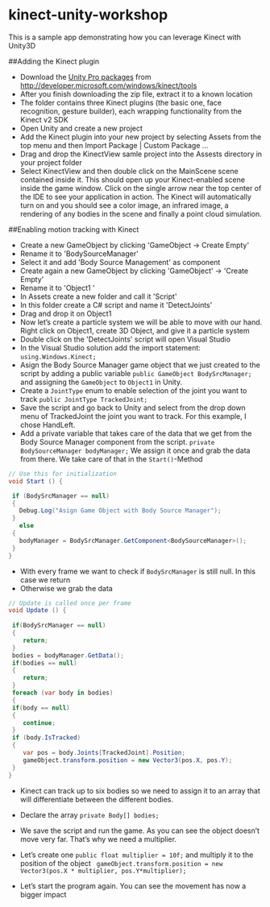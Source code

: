 # kinect-unity-workshop
This is a sample app demonstrating how you can leverage Kinect with Unity3D 


##Adding the Kinect plugin 

* 	Download the [Unity Pro packages](https://go.microsoft.com/fwlink/p/?LinkId=513177) from http://developer.microsoft.com/windows/kinect/tools
*	After you finish downloading the zip file, extract it to a known location
*	The folder contains three Kinect plugins (the basic one, face recognition, gesture builder), each wrapping functionality from the Kinect v2 SDK
*	Open Unity and create a new project
*	Add the Kinect plugin into your new project by selecting Assets from the top menu and then Import Package | Custom Package …
*	Drag and drop the KinectView samle project into the Assests directory in your project folder
*	Select KinectView and then double click on the MainScene scene contained inside it. This should open up your Kinect-enabled scene inside the game window. Click on the single arrow near the top center of the IDE to see your application in action. The Kinect will automatically turn on and you should see a color image, an infrared image, a rendering of any bodies in the scene and finally a point cloud simulation.

##Enabling motion tracking with Kinect

*	Create a new GameObject by clicking 'GameObject -> Create Empty'
*	Rename it to 'BodySourceManager'
*	Select it and add 'Body Source Management' as component 
*	Create again a new GameObject by clicking 'GameObject' -> 'Create Empty'
*	Rename it to 'Object1 '
*	In Assets create a new folder and call it 'Script'
*	In this folder create a C# script and name it 'DetectJoints' 
*	Drag and drop it on Object1
*	Now let’s create a particle system we will be able to move with our hand. Right click on Object1, create 3D Object, and give it a particle system
*	Double click on the 'DetectJoints' script will open Visual Studio 
*	In the Visual Studio solution add the import statement: `using.Windows.Kinect;`
*	Asign the Body Source Manager game object that we just created to the script by adding a public variable `public GameObject BodySrcManager;` and assigning the `GameObject` to `Object1` in Unity. 
*	Create a `JointType` enum to enable selection of the joint you want to track 
`public JointType TrackedJoint;`
*	Save the script and go back to Unity and select from the drop down menu of TrackedJoint the joint you want to track. For this example, I chose HandLeft. 
*	Add a private variable that takes care of the data that we get from the Body Source Manager component from the script. 
`private BodySourceManager bodyManager;`
We assign it once and grab the data from there. We take care of that in the `Start()`-Method

```c#
// Use this for initialization
void Start () {

 if (BodySrcManager == null)
 {
   Debug.Log("Asign Game Object with Body Source Manager");
 }
   else
 {
   bodyManager = BodySrcManager.GetComponent<BodySourceManager>();
 }
}
```
*	With every frame we want to check if `BodySrcManager` is still null. In this case we return
*	Otherwise we grab the data

```c#
// Update is called once per frame
void Update () {
	
 if(BodySrcManager == null)
 {
 	return;
 }
 bodies = bodyManager.GetData();
 if(bodies == null)
 {
 	return;
 }
 foreach (var body in bodies)
 {
 if(body == null)
 {
 	continue;
 }
 if (body.IsTracked)
 {
 	var pos = body.Joints[TrackedJoint].Position;
 	gameObject.transform.position = new Vector3(pos.X, pos.Y);
 }
}
```
* Kinect can track up to six bodies so we need to assign it to an array that will differentiate between the different bodies. 
* Declare the array `private Body[] bodies;`
* We save the script and run the game. As you can see the object doesn’t move very far. That’s why we need a multiplier. 
* Let’s create one 
`public float multiplier = 10f;`
and multiply it to the position of the object
` gameObject.transform.position = new Vector3(pos.X * multiplier, pos.Y*multiplier);`
	
* Let’s start the program again. You can see the movement has now a bigger impact 


